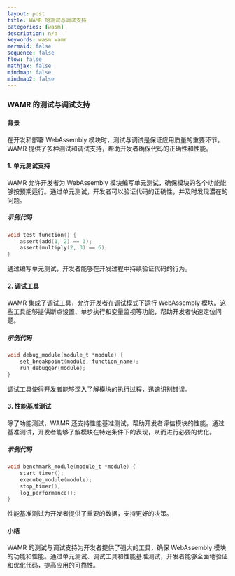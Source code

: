 ```yaml
---
layout: post
title: WAMR 的测试与调试支持
categories: [wasm]
description: n/a
keywords: wasm wamr
mermaid: false
sequence: false
flow: false
mathjax: false
mindmap: false
mindmap2: false
---
```


### WAMR 的测试与调试支持

#### 背景
在开发和部署 WebAssembly 模块时，测试与调试是保证应用质量的重要环节。WAMR 提供了多种测试和调试支持，帮助开发者确保代码的正确性和性能。

#### 1. 单元测试支持

WAMR 允许开发者为 WebAssembly 模块编写单元测试，确保模块的各个功能能够按预期运行。通过单元测试，开发者可以验证代码的正确性，并及时发现潜在的问题。

##### 示例代码

```c
void test_function() {
    assert(add(1, 2) == 3);
    assert(multiply(2, 3) == 6);
}
```

通过编写单元测试，开发者能够在开发过程中持续验证代码的行为。

#### 2. 调试工具

WAMR 集成了调试工具，允许开发者在调试模式下运行 WebAssembly 模块。这些工具能够提供断点设置、单步执行和变量监视等功能，帮助开发者快速定位问题。

##### 示例代码

```c
void debug_module(module_t *module) {
    set_breakpoint(module, function_name);
    run_debugger(module);
}
```

调试工具使得开发者能够深入了解模块的执行过程，迅速识别错误。

#### 3. 性能基准测试

除了功能测试，WAMR 还支持性能基准测试，帮助开发者评估模块的性能。通过基准测试，开发者能够了解模块在特定条件下的表现，从而进行必要的优化。

##### 示例代码

```c
void benchmark_module(module_t *module) {
    start_timer();
    execute_module(module);
    stop_timer();
    log_performance();
}
```

性能基准测试为开发者提供了重要的数据，支持更好的决策。

#### 小结

WAMR 的测试与调试支持为开发者提供了强大的工具，确保 WebAssembly 模块的功能和性能。通过单元测试、调试工具和性能基准测试，开发者能够全面地验证和优化代码，提高应用的可靠性。